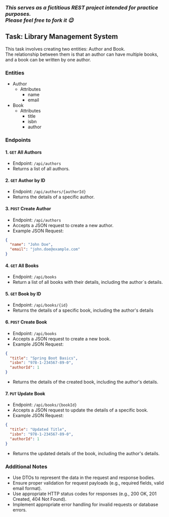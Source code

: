### *This serves as a fictitious REST project intended for practice purposes.<br>Please feel free to fork it 😉*

## Task: Library Management System
This task involves creating two entities: Author and Book.<br>
The relationship between them is that an author can have multiple books, and a book can be written by one author.

### Entities
- Author
  - Attributes
    - name
    - email
- Book
  - Attributes
    - title
    - isbn
    - author

### Endpoints

#### 1. `GET` All Authors
- Endpoint: `/api/authors`
- Returns a list of all authors.

#### 2. `GET` Author by ID
- Endpoint: `/api/authors/{authorId}`
- Returns the details of a specific author.

#### 3. `POST` Create Author
- Endpoint: `/api/authors`
- Accepts a JSON request to create a new author.
- Example JSON Request:
```JSON
{
  "name": "John Doe",
  "email": "john.doe@example.com"
}
```

#### 4. `GET` All Books
- Endpoint: `/api/books`
- Return a list of all books with their details, including the author`s details.

#### 5. `GET` Book by ID
- Endpoint: `/api/books/{id}`
- Returns the details of a specific book, including the author's details

#### 6. `POST` Create Book
- Endpoint: `/api/books`
- Accepts a JSON request to create a new book.
- Example JSON Request:
```JSON
{
  "title": "Spring Boot Basics",
  "isbn": "978-1-234567-89-0",
  "authorId": 1
}
```
- Returns the details of the created book, including the author's details.

#### 7. `PUT` Update Book
- Endpoint: `/api/books/{bookId}`
- Accepts a JSON request to update the details of a specific book.
- Example JSON Request:
```JSON
{
  "title": "Updated Title",
  "isbn": "978-1-234567-89-0",
  "authorId": 1
}
```
- Returns the updated details of the book, including the author's details.

### Additional Notes
- Use DTOs to represent the data in the request and response bodies.
- Ensure proper validation for request payloads (e.g., required fields, valid email format).
- Use appropriate HTTP status codes for responses (e.g., 200 OK, 201 Created, 404 Not Found).
- Implement appropriate error handling for invalid requests or database errors.
